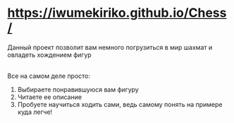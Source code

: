 # https://iwumekiriko.github.io/Chess/


Данный проект позволит вам немного погрузиться в мир шахмат и овладеть хождением фигур <br> <br>

Все на самом деле просто: <br>
1) Выбираете понравившуюся вам фигуру
2) Читаете ее описание
3) Пробуете научиться ходить сами, ведь самому понять на примере куда легче!
